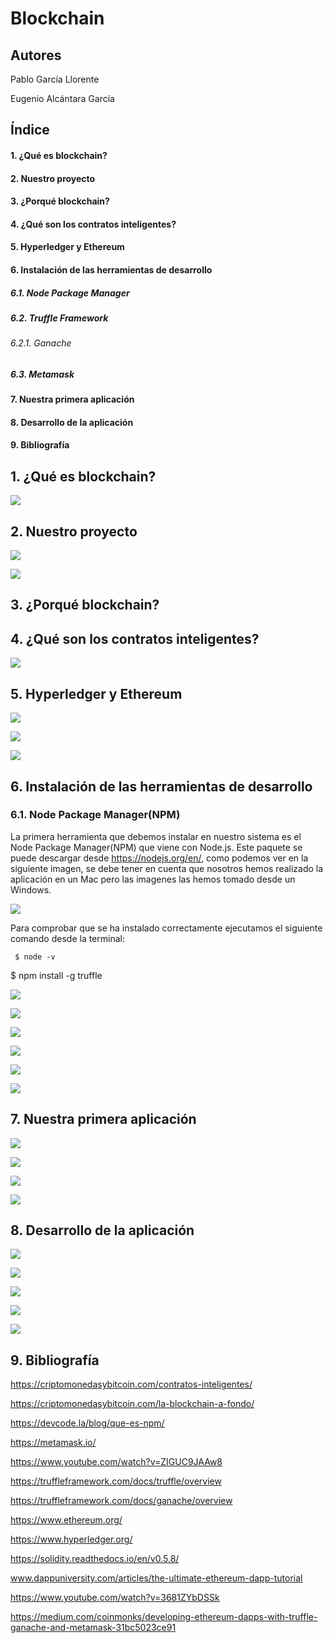 # Blockchain

## Autores

  Pablo García Llorente
  
  Eugenio Alcántara García
  

## Índice

  ####   1. ¿Qué es blockchain?
  
  ####   2. Nuestro proyecto
  
  ####   3. ¿Porqué blockchain?
  
  ####   4. ¿Qué son los contratos inteligentes?
  
  ####   5. Hyperledger y Ethereum
  
  ####   6. Instalación de las herramientas de desarrollo
  #####     6.1. Node Package Manager
  #####     6.2. Truffle Framework
  ######    6.2.1. Ganache
  #####     6.3. Metamask
  
  ####   7. Nuestra primera aplicación
  
  ####   8. Desarrollo de la aplicación
  
  ####   9. Bibliografía
  
##   1. ¿Qué es blockchain?

 ![](./imagenes/ethereum_blockchain_nodes_diagram.png)
  
##   2. Nuestro proyecto

 ![](./imagenes/web_application_diagram.png)
  
 ![](./imagenes/dapp_diagram.png)
 
##   3. ¿Porqué blockchain?
  
##   4. ¿Qué son los contratos inteligentes?

![](./imagenes/contratosInteligentes.jpg)
  
##   5. Hyperledger y Ethereum

![](./imagenes/EthereumLogo.png)

![](./imagenes/EthereumPrices.png)

![](./imagenes/HyperledgerLogo.png)
  
##   6. Instalación de las herramientas de desarrollo

### 6.1. Node Package Manager(NPM)

La primera herramienta que debemos instalar en nuestro sistema es el Node Package Manager(NPM) que viene con Node.js. Este paquete se puede descargar desde https://nodejs.org/en/, como podemos ver en la siguiente imagen, se debe tener en cuenta que nosotros hemos realizado la aplicación en un Mac pero las imagenes las hemos tomado desde un Windows.

![](./imagenes/npm.PNG)

Para comprobar que se ha instalado correctamente ejecutamos el siguiente comando desde la terminal:

     $ node -v
 
  
  $ npm install -g truffle
  
 

![](.imagenes/Metamask+Ganache+Truffle.png)

![](./imagenes/TruffleSuite.PNG)

![](./imagenes/Truffle.PNG)

![](./imagenes/Ganache.PNG)

![](./imagenes/GanacheCuentas1.png)

![](./imagenes/metamask.PNG)
  
##   7. Nuestra primera aplicación

![](./imagenes/TruffleConsoleV1.png)

![](./imagenes/contratoV1.png)

![](./imagenes/jsV1.png)

![](./imagenes/CompilarContratosV1.png)
  
##   8. Desarrollo de la aplicación

![](./imagenes/CompilarContratoV2.png)

![](./imagenes/EjecucionContratoV2.png)

![](./imagenes/TestV2.png)

![](./imagenes/TestV2Fallo.png)

![](./imagenes/contratoV2.png)

##   9. Bibliografía

https://criptomonedasybitcoin.com/contratos-inteligentes/

https://criptomonedasybitcoin.com/la-blockchain-a-fondo/

https://devcode.la/blog/que-es-npm/

https://metamask.io/

https://www.youtube.com/watch?v=ZIGUC9JAAw8

https://truffleframework.com/docs/truffle/overview

https://truffleframework.com/docs/ganache/overview

https://www.ethereum.org/

https://www.hyperledger.org/

https://solidity.readthedocs.io/en/v0.5.8/

www.dappuniversity.com/articles/the-ultimate-ethereum-dapp-tutorial

https://www.youtube.com/watch?v=3681ZYbDSSk

https://medium.com/coinmonks/developing-ethereum-dapps-with-truffle-ganache-and-metamask-31bc5023ce91

